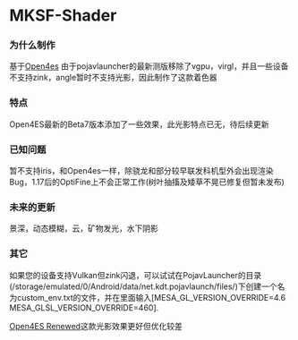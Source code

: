 # MKSF-Shader

### 为什么制作

基于[Open4es](https://github.com/Open4Es/Open4Es-Shader-Android)
由于pojavlauncher的最新测版移除了vgpu，virgl，并且一些设备不支持zink，angle暂时不支持光影，因此制作了这款着色器

### 特点

Open4ES最新的Beta7版本添加了一些效果，此光影特点已无，待后续更新

### 已知问题

暂不支持iris，和Open4es一样，除骁龙和部分较早联发科机型外会出现渲染Bug，1.17后的OptiFine上不会正常工作(树叶抽搐及矮草不晃已修复但暂未发布)

### 未来的更新

景深，动态模糊，云，矿物发光，水下阴影


### 其它
如果您的设备支持Vulkan但zink闪退，可以试试在PojavLauncher的目录(/storage/emulated/0/Android/data/net.kdt.pojavlaunch/files/)下创建一个名为custom_env.txt的文件，并在里面输入[MESA_GL_VERSION_OVERRIDE=4.6
MESA_GLSL_VERSION_OVERRIDE=460].

[Open4ES Renewed](https://modrinth.com/shader/open4es-renewed)这款光影效果更好但优化较差